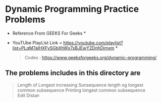 # Dynamic Programming Practice Problems

* Reference From GEEKS For Geeks *

* YouTUbe PlayList Link = https://youtube.com/playlist?list=PLqM7alHXFySGbXhWx7sBJEwY2DnhDjmxm *

    > Codes : https://www.geeksforgeeks.org/dynamic-programming/

## The problems includes in this directory are 

> Length of Longest increasing Sunsequence 
> length og longest common subsequence
> Printing longest common subsequence  
> Edit Distan
